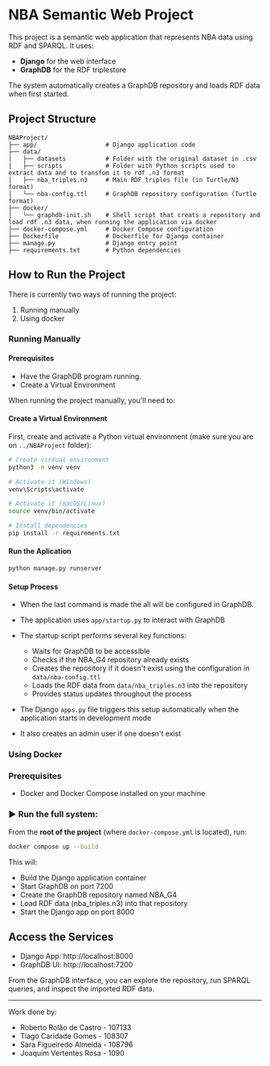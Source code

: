 # NBA Semantic Web Project

This project is a semantic web application that represents NBA data using RDF and SPARQL. It uses:
- **Django** for the web interface
- **GraphDB** for the RDF triplestore

The system automatically creates a GraphDB repository and loads RDF data when first started.

##  Project Structure
```
NBAProject/
├── app/                   # Django application code
├── data/
|   ├── datasets           # Folder with the original dataset in .csv
|   ├── scripts            # Folder with Python scripts used to extract data and to transfom it to rdf .n3 format          
│   ├── nba_triples.n3     # Main RDF triples file (in Turtle/N3 format)
│   └── nba-config.ttl     # GraphDB repository configuration (Turtle format)
├── docker/
│   └── graphdb-init.sh    # Shell script that creats a repository and load rdf .n3 data, when running the application via docker
├── docker-compose.yml     # Docker Compose configuration
├── Dockerfile             # Dockerfile for Django container
├── manage.py              # Django entry point
├── requirements.txt       # Python dependencies
```

## How to Run the Project

There is currently two ways of running the project:
1. Running manually
2. Using docker

### Running Manually
#### Prerequisites
- Have the GraphDB program running.
- Create a Virtual Environment

When running the project manually, you'll need to:

#### Create a Virtual Environment
First, create and activate a Python virtual environment (make sure you are on `../NBAProject` folder):
```bash
# Create virtual environment
python3 -m venv venv

# Activate it (Windows)
venv\Scripts\activate

# Activate it (macOS/Linux)
source venv/bin/activate

# Install dependencies
pip install -r requirements.txt
```

#### Run the Aplication

```bash
python manage.py runserver
```

#### Setup Process
- When the last command is made the all will be configured in GraphDB.
- The application uses `app/startup.py` to interact with GraphDB
- The startup script performs several key functions:
  - Waits for GraphDB to be accessible
  - Checks if the NBA_G4 repository already exists
  - Creates the repository if it doesn't exist using the configuration in `data/nba-config.ttl`
  - Loads the RDF data from `data/nba_triples.n3` into the repository
  - Provides status updates throughout the process

- The Django `apps.py` file triggers this setup automatically when the application starts in development mode
- It also creates an admin user if one doesn't exist

### Using Docker
### Prerequisites
- Docker and Docker Compose installed on your machine

### ▶️ Run the full system:
From the **root of the project** (where `docker-compose.yml` is located), run:

```bash
docker compose up --build
```

This will:
- Build the Django application container
- Start GraphDB on port 7200
- Create the GraphDB repository named NBA_G4
- Load RDF data (nba_triples.n3) into that repository
- Start the Django app on port 8000

## Access the Services

- Django App: http://localhost:8000
- GraphDB UI: http://localhost:7200

From the GraphDB interface, you can explore the repository, run SPARQL queries, and inspect the imported RDF data.

---
Work done by:
- Roberto Rolão de Castro - 107133
- Tiago Caridade Gomes - 108307
- Sara Figueiredo Almeida - 108796
- Joaquim Vertentes Rosa - 1090